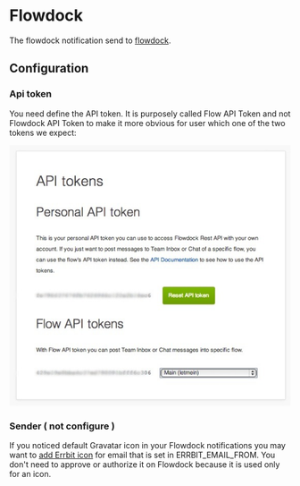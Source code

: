 ---
---
# Flowdock

The flowdock notification send to [flowdock](https://www.flowdock.com/).

## Configuration

### Api token

You need define the API token.
It is purposely called Flow API Token and not Flowdock API Token to make
it more obvious for user which one of the two tokens we expect:

![flow token](flow_token_api.jpg)

### Sender ( not configure )

If you noticed default Gravatar icon in your Flowdock notifications you
may want to [add Errbit icon](http://gravatar.com) for email that is
set in ERRBIT_EMAIL_FROM.
You don't need to approve or authorize it on Flowdock because it is
used only for an icon.
